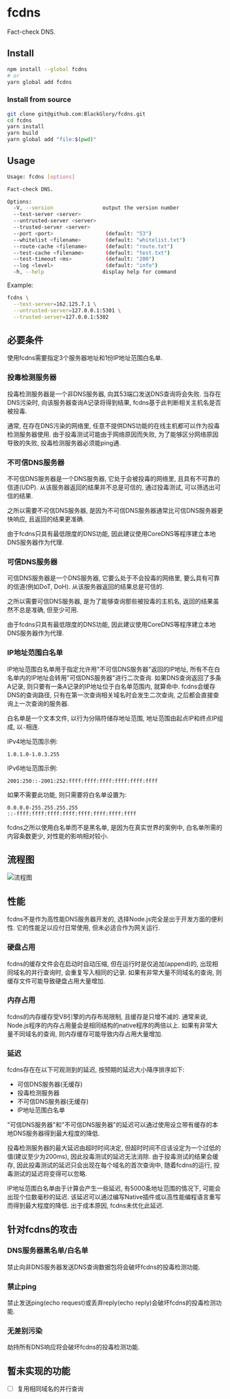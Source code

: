# fcdns

Fact-check DNS.

## Install

```sh
npm install --global fcdns
# or
yarn global add fcdns
```

### Install from source

```sh
git clone git@github.com:BlackGlory/fcdns.git
cd fcdns
yarn install
yarn build
yarn global add "file:$(pwd)"
```

## Usage

```sh
Usage: fcdns [options]

Fact-check DNS.

Options:
  -V, --version                output the version number
  --test-server <server>
  --untrusted-server <server>
  --trusted-server <server>
  --port <port>                 (default: "53")
  --whitelist <filename>        (default: "whitelist.txt")
  --route-cache <filename>      (default: "route.txt")
  --test-cache <filename>       (default: "test.txt")
  --test-timeout <ms>           (default: "200")
  --log <level>                 (default: "info")
  -h, --help                   display help for command
```

Example:
```sh
fcdns \
  --test-server=162.125.7.1 \
  --untrusted-server=127.0.0.1:5301 \
  --trusted-server=127.0.0.1:5302
```

## 必要条件

使用fcdns需要指定3个服务器地址和1份IP地址范围白名单.

### 投毒检测服务器

投毒检测服务器是一个非DNS服务器, 向其53端口发送DNS查询将会失败.
当存在DNS污染时, 向该服务器查询A记录将得到结果, fcdns基于此判断相关主机名是否被投毒.

通常, 在存在DNS污染的网络里, 任意不提供DNS功能的在线主机都可以作为投毒检测服务器使用.
由于投毒测试可能由于网络原因而失败, 为了能够区分网络原因导致的失败, 投毒检测服务器必须能ping通.

### 不可信DNS服务器

不可信DNS服务器是一个DNS服务器, 它处于会被投毒的网络里, 且具有不可靠的信道(UDP).
从该服务器返回的结果并不总是可信的, 通过投毒测试, 可以筛选出可信的结果.

之所以需要不可信DNS服务器, 是因为不可信DNS服务器通常比可信DNS服务器更快响应, 且返回的结果更准确.

由于fcdns只具有最低限度的DNS功能, 因此建议使用CoreDNS等程序建立本地DNS服务器作为代理.

### 可信DNS服务器

可信DNS服务器是一个DNS服务器, 它要么处于不会投毒的网络里, 要么具有可靠的信道(例如DoT, DoH).
从该服务器返回的结果总是可信的.

之所以需要可信DNS服务器, 是为了能够查询那些被投毒的主机名, 返回的结果虽然不总是准确, 但至少可用.

由于fcdns只具有最低限度的DNS功能, 因此建议使用CoreDNS等程序建立本地DNS服务器作为代理.

### IP地址范围白名单

IP地址范围白名单用于指定允许用"不可信DNS服务器"返回的IP地址,
所有不在白名单内的IP地址会转用"可信DNS服务器"进行二次查询.
如果DNS查询返回了多条A记录, 则只要有一条A记录的IP地址位于白名单范围内, 就算命中.
fcdns会缓存DNS的查询路径, 只有在第一次查询相关域名时会发生二次查询, 之后都会直接查询上一次查询的服务器.

白名单是一个文本文件, 以行为分隔符储存地址范围, 地址范围由起点IP和终点IP组成, 以`-`相连.

IPv4地址范围示例:
```
1.0.1.0-1.0.3.255
```

IPv6地址范围示例:
```
2001:250::-2001:252:ffff:ffff:ffff:ffff:ffff:ffff
```

如果不需要此功能, 则只需要将白名单设置为:
```
0.0.0.0-255.255.255.255
::-ffff:ffff:ffff:ffff:ffff:ffff:ffff:ffff
```

fcdns之所以使用白名单而不是黑名单,
是因为在真实世界的案例中, 白名单所需的内容条数更少, 对性能的影响相对较小.

## 流程图

![流程图](./docs/flow-chart.svg)

## 性能

fcdns不是作为高性能DNS服务器开发的, 选择Node.js完全是出于开发方面的便利性.
它的性能足以应付日常使用, 但未必适合作为网关运行.

### 硬盘占用

fcdns的缓存文件会在启动时自动压缩, 但在运行时是仅追加(append)的,
出现相同域名的并行查询时, 会重复写入相同的记录.
如果有非常大量不同域名的查询, 则缓存文件可能导致硬盘占用大量增加.

### 内存占用

fcdns的内存缓存受V8引擎的内存布局限制, 且缓存是只增不减的.
通常来说, Node.js程序的内存占用量会是相同结构的native程序的两倍以上.
如果有非常大量不同域名的查询, 则内存缓存可能导致内存占用大量增加.

### 延迟

fcdns存在在以下可观测到的延迟, 按预期的延迟大小降序排序如下:
- 可信DNS服务器(无缓存)
- 投毒检测服务器
- 不可信DNS服务器(无缓存)
- IP地址范围白名单

"可信DNS服务器"和"不可信DNS服务器"的延迟可以通过使用设立带有缓存的本地DNS服务器得到最大程度的降低.

投毒检测服务器的最大延迟由超时时间决定, 但超时时间不应该设定为一个过低的值(建议至少为200ms),
因此投毒测试的延迟无法消除.
由于投毒测试的结果会缓存, 因此投毒测试的延迟只会出现在每个域名的首次查询中,
随着fcdns的运行, 投毒测试的延迟将变得可以忽略.

IP地址范围白名单由于计算会产生一些延迟, 有5000条地址范围的情况下, 可能会出现个位数毫秒的延迟.
该延迟可以通过编写Native插件或以高性能编程语言重写而得到最大程度的降低.
出于成本原因, fcdns未优化此延迟.

## 针对fcdns的攻击

### DNS服务器黑名单/白名单

禁止向非DNS服务器发送DNS查询数据包将会破坏fcdns的投毒检测功能.

### 禁止ping

禁止发送ping(echo request)或丢弃reply(echo reply)会破坏fcdns的投毒检测功能.

### 无差别污染

劫持所有DNS响应将会破坏fcdns的投毒检测功能.

## 暂未实现的功能

- [ ] 复用相同域名的并行查询

